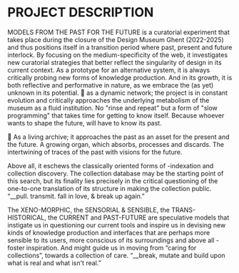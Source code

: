 # PROJECT DESCRIPTION

MODELS FROM THE PAST FOR THE FUTURE is a curatorial experiment that takes place during the closure of the Design Museum Ghent (2022-2025) and thus positions itself in a transition period where past, present and future interlock.
By focusing on the medium-specificity of the web, it investigates new curatorial strategies that better reflect the singularity of design in its current context. As a prototype for an alternative system, it is always critically probing new forms of knowledge production. And in its growth, it is both reflective and performative in nature, as we embrace the (as yet) unknown in its potential.
	as a dynamic network; the project is in constant evolution and critically approaches the underlying metabolism of the museum as a fluid institution. No "rinse and repeat" but a form of "slow programming" that takes time for getting to know itself. Because whoever wants to shape the future, will have to know its past.

	As a living archive; it approaches the past as an asset for the present and the future. A growing organ, which absorbs, processes and discards. The intertwining of traces of the past with visions for the future.

Above all, it eschews the classically oriented forms of -indexation and collection discovery. The collection database may be the starting point of this search, but its finality lies precisely in the critical questioning of the one-to-one translation of its structure in making the collection public.
“__pull. transmit. fall in love, &
break up again.”

The XENO-MORPHIC, the SENSORIAL & SENSIBLE, the TRANS-HISTORICAL, the CURRENT and PAST-FUTURE are speculative models that instigate us in questioning our current tools and inspire us in devising new kinds of knowledge production and interfaces that are perhaps more sensible to its users, more conscious of its surroundings and above all - foster inspiration. And might guide us in moving from “caring for collections”, towards a collection of care. 
“__break, mutate and build upon what is 
real and what isn't real.”

